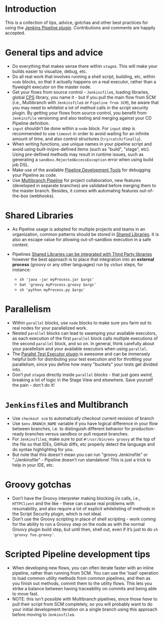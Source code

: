 # Introduction
This is a collection of tips, advice, gotchas and other best practices for using the [Jenkins Pipeline plugin](https://github.com/jenkinsci/workflow-plugin/blob/master/README.md). Contributions and comments are happily accepted.

# General tips and advice
* Do everything that makes sense there within `stage`s. This will make your builds easier to visualize, debug, etc.
* Do all real work that involves running a shell script, building, etc, within `node` blocks, so that it actually happens on a real executor, rather than a flyweight executor on the master node.
* Get your flows from source control - `Jenkinsfile`s, loading libraries, global [CPS](https://en.wikipedia.org/wiki/Continuation-passing_style) library, you name it - but if you pull the main flow from SCM (i.e., Multibranch with `Jenkinsfile`s or `Pipeline from SCM`), be aware that you may need to whitelist a lot of method calls in the script security plugin. By getting your flows from source control, you benefit from `Jenkinsfile` versioning and also testing and merging against your CD Pipeline definition.
* `input` shouldn’t be done within a `node` block. For `input` step is recommended to use `timeout` in order to avoid waiting for an infinite amount of time, and also control structures (`try/catch/finally`).
* When writing functions, use unique names in your pipeline script and avoid using built-in/pre-defined items (such as "build", "stage", etc).  Using pre-defined methods may result in runtime issues, such as generating a `sandbox.RejectedAccessException` error when using build job DSL. 
* Make use of the available [Pipeline Development Tools](https://jenkins.io/doc/book/pipeline/development/#pipeline-development-tools) for debugging your Pipeline as code.
* Use [Multibranch Pipeline](https://jenkins.io/doc/book/pipeline/multibranch/) for project collaboration, new features (developed in separate branches) are validated before merging them to the master branch. Besides, it comes with automating features out-of-the-box (webhooks).

# Shared Libraries
* As Pipeline usage is adopted for multiple projects and teams in an organization, common patterns should be stored in [Shared Libraries](https://jenkins.io/doc/book/pipeline/shared-libraries/). It is also an escape value for allowing out-of-sandbox execution in a safe context.
* Pipelines [Shared Libraries can be integrated with Third Party libraries](https://jenkins.io/doc/book/pipeline/shared-libraries/#using-third-party-libraries) however the best approach is to place that integration into an **external process** (groovy or any other languages) run by `sh`/`bat` steps, for instance:

  * `sh 'java -jar myProcess.jar $args'`
  * `bat 'groovy myProcess.groovy $args'`
  * `sh 'python myProcess.py $args'`
 
# Parallelism
* Within `parallel` blocks, use `node` blocks to make sure you farm out to real nodes for your parallelized work.
* Nested `parallel` blocks can lead to swamping your available executors, as each execution of the first `parallel` block calls multiple executions of the second `parallel` block, and so on. In general, think carefully about your parallelism and your available executors when using `parallel`.
* The [Parallel Test Executor plugin](https://github.com/jenkinsci/parallel-test-executor-plugin) is awesome and can be immensely helpful both for distributing your test execution and for throttling your parallelism, since you define how many "buckets" your tests get divided into.
* Don’t put `stage`s directly inside `parallel` blocks - that just goes *weird*, breaking a lot of logic in the Stage View and elsewhere. Save yourself the pain - don't do it!

# `Jenkinsfile`s and Multibranch
* Use `checkout scm` to automatically checkout current revision of branch
* Use `$env.BRANCH_NAME` variable if you have logical difference in your flow between branches, i.e. to distinguish different behavior for production-ready branches versus sandbox or pull request branches.
* For `Jenkinsfile`s, make sure to put `#!/usr/bin/env groovy` at the top of the file so that IDEs, GitHub diffs, etc properly detect the language and do syntax highlighting for you.
 * But note that this doesn't mean you can run "groovy Jenkinsfile" or "./Jenkinsfile" - Pipeline doesn't run standalone! This is just a trick to help in your IDE, etc.

# Groovy gotchas
* Don’t have the Groovy interpreter making blocking i/o calls, i.e., `HTTPClient` and the like - these can cause real problems with resumability, and also require a lot of explicit whitelisting of methods in the Script Security plugin, which is not ideal.
* Don’t use the Groovy scripting in place of shell scripting - work coming for the ability to run a Groovy step on the node as with the normal Groovy plugin build step, but until then, shell out, even if it’s just to do `sh 'groovy foo.groovy'`.

# Scripted Pipeline development tips
* When developing new flows, you can often iterate faster with an inline pipeline, rather than running from SCM. You can use the 'load' operation to load common utility methods from common pipelines, and then as you finish out methods, commit them to the utility flows.  This lets you strike a balance between having traceability on commits and being able to move fast.
 * NOTE: this isn't possible with Multibranch pipelines, since those *have* to pull their script from SCM completely, so you will probably want to do your initial development iteration on a single branch using this approach before moving to `Jenkinsfile`s.

